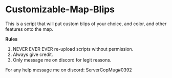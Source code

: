 # Customizable-Map-Blips
This is a script that will put custom blips of your choice, and color, and other features onto the map.


**Rules**

1. NEVER EVER EVER re-upload scripts without permission.
2. Always give credit.
3. Only message me on discord for legit reasons.

For any help message me on discord: ServerCopMug#0392
